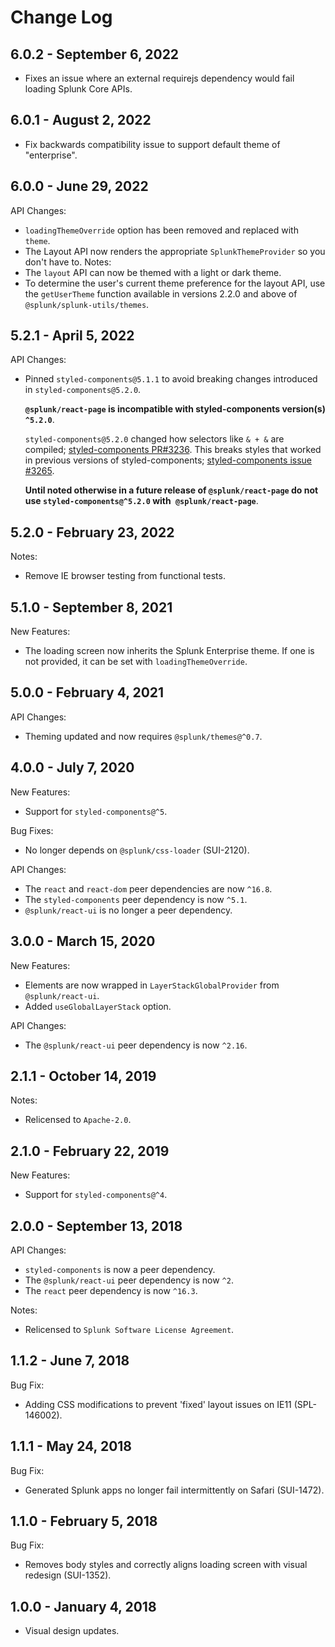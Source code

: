 Change Log
============

6.0.2 - September 6, 2022
----------
* Fixes an issue where an external requirejs dependency would fail loading Splunk Core APIs.

6.0.1 - August 2, 2022
----------
* Fix backwards compatibility issue to support default theme of "enterprise".

6.0.0 - June 29, 2022
----------
API Changes:
* `loadingThemeOverride` option has been removed and replaced with `theme`.
* The Layout API now renders the appropriate `SplunkThemeProvider` so you don't have to.
Notes:
* The `layout` API can now be themed with a light or dark theme.
* To determine the user's current theme preference for the layout API, use the `getUserTheme` function available in versions 2.2.0 and above of `@splunk/splunk-utils/themes`.

5.2.1 - April 5, 2022
----------
API Changes:
* Pinned `styled-components@5.1.1` to avoid breaking changes introduced in `styled-components@5.2.0`.

  **`@splunk/react-page` is incompatible with styled-components version(s) `^5.2.0`**.

  `styled-components@5.2.0` changed how selectors like `& + &` are compiled; [styled-components PR#3236](https://github.com/styled-components/styled-components/pull/3236).
  This breaks styles that worked in previous versions of styled-components; [styled-components issue #3265](https://github.com/styled-components/styled-components/issues/3265).

  **Until noted otherwise in a future release of `@splunk/react-page` do not use `styled-components@^5.2.0` with` @splunk/react-page`**.

5.2.0 - February 23, 2022
----------
Notes:
* Remove IE browser testing from functional tests.

5.1.0 - September 8, 2021
----------
New Features:
* The loading screen now inherits the Splunk Enterprise theme. If one is not provided, it can be set with `loadingThemeOverride`.


5.0.0 - February 4, 2021
----------
API Changes:
* Theming updated and now requires `@splunk/themes@^0.7`.

4.0.0 - July 7, 2020
----------
New Features:
* Support for `styled-components@^5`.

Bug Fixes:
* No longer depends on `@splunk/css-loader` (SUI-2120).

API Changes:
* The `react` and `react-dom` peer dependencies are now `^16.8`.
* The `styled-components` peer dependency is now `^5.1`.
* `@splunk/react-ui` is no longer a peer dependency.

3.0.0 - March 15, 2020
----------
New Features:
* Elements are now wrapped in `LayerStackGlobalProvider` from `@splunk/react-ui`.
* Added `useGlobalLayerStack` option.

API Changes:
* The `@splunk/react-ui` peer dependency is now `^2.16`.

2.1.1 - October 14, 2019
----------
Notes:
* Relicensed to `Apache-2.0`.

2.1.0 - February 22, 2019
----------
New Features:
* Support for `styled-components@^4`.

2.0.0 - September 13, 2018
----------
API Changes:
* `styled-components` is now a peer dependency.
* The `@splunk/react-ui` peer dependency is now `^2`.
* The `react` peer dependency is now `^16.3`.

Notes:
* Relicensed to `Splunk Software License Agreement`.

1.1.2 - June 7, 2018
----------
Bug Fix:
* Adding CSS modifications to prevent 'fixed' layout issues on IE11 (SPL-146002).

1.1.1 - May 24, 2018
----------
Bug Fix:
* Generated Splunk apps no longer fail intermittently on Safari (SUI-1472).

1.1.0 - February 5, 2018
----------
Bug Fix:
* Removes body styles and correctly aligns loading screen with visual redesign (SUI-1352).

1.0.0 - January 4, 2018
----------
* Visual design updates.
